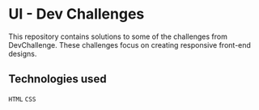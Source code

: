 # UI - Dev Challenges

This repository contains solutions to some of the challenges from DevChallenge. These challenges focus on creating responsive front-end designs.


## Technologies used
`HTML` `CSS`